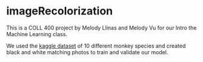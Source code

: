 # imageRecolorization
This is a COLL 400 project by Melody Llinas and Melody Vu for our Intro the Machine Learning class.

We used the [kaggle dataset](https://www.google.com/url?q=https://www.kaggle.com/datasets/slothkong/10-monkey-species/&sa=D&source=docs&ust=1701357394325106&usg=AOvVaw3E7ABWaJSivMcEKtBl3ldz) of 10 different monkey species and created black and white matching photos to train and validate our model.
